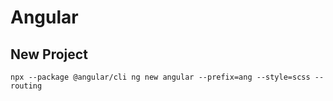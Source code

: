 # Angular

## New Project

```
npx --package @angular/cli ng new angular --prefix=ang --style=scss --routing
```
